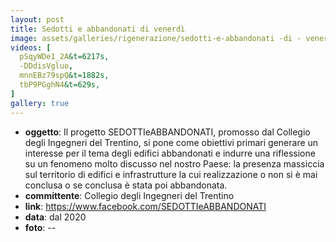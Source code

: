```yaml
---
layout: post
title: Sedotti e abbandonati di venerdì
image: assets/galleries/rigenerazione/sedotti-e-abbandonati -di - venerdì/00.jpg
videos: [
  pSqyWDe1_2A&t=6217s,
  -DDdisVgluo,
  mnnEBz79spQ&t=1882s,
  tbP9PGghN4&t=629s,
]
gallery: true
---
```


- **oggetto**: Il progetto SEDOTTIeABBANDONATI, promosso dal Collegio degli Ingegneri del Trentino, si pone come obiettivi primari generare un interesse per il tema degli edifici abbandonati e indurre una riflessione su un fenomeno molto discusso nel nostro Paese: la presenza massiccia sul territorio di edifici e infrastrutture la cui realizzazione o non si è mai conclusa o se conclusa è stata poi abbandonata.
- **committente**: Collegio degli Ingegneri del Trentino
- **link**: https://www.facebook.com/SEDOTTIeABBANDONATI
- **data**: dal 2020
- **foto**: --
